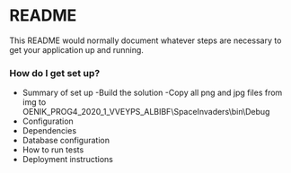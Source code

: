 # README #

This README would normally document whatever steps are necessary to get your application up and running.


### How do I get set up? ###

* Summary of set up
-Build the solution
-Copy all png and jpg files from img to OENIK_PROG4_2020_1_VVEYPS_ALBIBF\SpaceInvaders\bin\Debug
* Configuration
* Dependencies
* Database configuration
* How to run tests
* Deployment instructions

